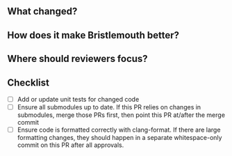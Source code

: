 ## What changed?



## How does it make Bristlemouth better?



## Where should reviewers focus?



## Checklist

- [ ] Add or update unit tests for changed code
- [ ] Ensure all submodules up to date. If this PR relies on changes in submodules, merge those PRs first, then point this PR at/after the merge commit
- [ ] Ensure code is formatted correctly with clang-format. If there are large formatting changes, they should happen in a separate whitespace-only commit on this PR after all approvals.
